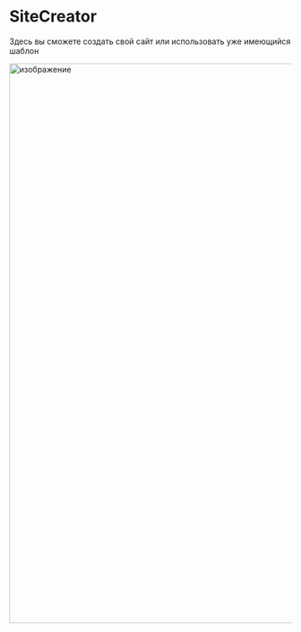# SiteCreator

Здесь вы сможете создать свой сайт или использовать уже имеющийся шаблон

<img width="1898" height="999" alt="изображение" src="https://github.com/user-attachments/assets/54cfec99-9f13-460c-8504-329db51419e3" />

